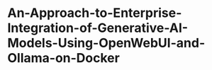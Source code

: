 # An-Approach-to-Enterprise-Integration-of-Generative-AI-Models-Using-OpenWebUI-and-Ollama-on-Docker